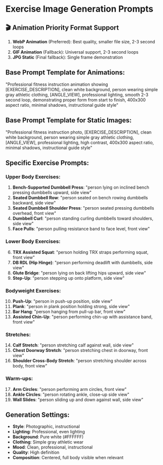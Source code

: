 # Exercise Image Generation Prompts

## 🎬 Animation Priority Format Support
1. **WebP Animation** (Preferred): Best quality, smaller file size, 2-3 second loops
2. **GIF Animation** (Fallback): Universal support, 2-3 second loops  
3. **JPG Static** (Final fallback): Single frame demonstration

## Base Prompt Template for Animations:
"Professional fitness instruction animation showing [EXERCISE_DESCRIPTION], clean white background, person wearing simple gray athletic clothing, [ANGLE_VIEW], professional lighting, smooth 2-3 second loop, demonstrating proper form from start to finish, 400x300 aspect ratio, minimal shadows, instructional guide style"

## Base Prompt Template for Static Images:
"Professional fitness instruction photo, [EXERCISE_DESCRIPTION], clean white background, person wearing simple gray athletic clothing, [ANGLE_VIEW], professional lighting, high contrast, 400x300 aspect ratio, minimal shadows, instructional guide style"

## Specific Exercise Prompts:

### Upper Body Exercises:
1. **Bench-Supported Dumbbell Press**: "person lying on inclined bench pressing dumbbells upward, side view"
2. **Seated Dumbbell Row**: "person seated on bench rowing dumbbells backward, side view" 
3. **Seated Dumbbell Shoulder Press**: "person seated pressing dumbbells overhead, front view"
4. **Dumbbell Curl**: "person standing curling dumbbells toward shoulders, side view"
5. **Face Pulls**: "person pulling resistance band to face level, front view"

### Lower Body Exercises:
6. **TRX Assisted Squat**: "person holding TRX straps performing squat, front view"
7. **DB RDL (Hip Hinge)**: "person performing deadlift with dumbbells, side view"
8. **Glute Bridge**: "person lying on back lifting hips upward, side view"
9. **Step-Up**: "person stepping up onto platform, side view"

### Bodyweight Exercises:
10. **Push-Up**: "person in push-up position, side view"
11. **Plank**: "person in plank position holding strong, side view"
12. **Bar Hang**: "person hanging from pull-up bar, front view"
13. **Assisted Chin-Up**: "person performing chin-up with assistance band, front view"

### Stretches:
14. **Calf Stretch**: "person stretching calf against wall, side view"
15. **Chest Doorway Stretch**: "person stretching chest in doorway, front view"
16. **Shoulder Cross-Body Stretch**: "person stretching shoulder across body, front view"

### Warm-ups:
17. **Arm Circles**: "person performing arm circles, front view"
18. **Ankle Circles**: "person rotating ankle, close-up side view"
19. **Wall Slides**: "person sliding up and down against wall, side view"

## Generation Settings:
- **Style**: Photographic, instructional
- **Lighting**: Professional, even lighting
- **Background**: Pure white (#FFFFFF)  
- **Clothing**: Simple gray athletic wear
- **Mood**: Clean, professional, instructional
- **Quality**: High definition
- **Composition**: Centered, full body visible when relevant